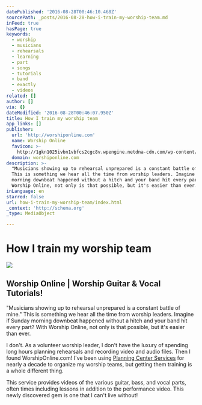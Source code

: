 ```yaml
---
datePublished: '2016-08-28T00:46:10.468Z'
sourcePath: _posts/2016-08-28-how-i-train-my-worship-team.md
inFeed: true
hasPage: true
keywords:
  - worship
  - musicians
  - rehearsals
  - learning
  - part
  - songs
  - tutorials
  - band
  - exactly
  - videos
related: []
author: []
via: {}
dateModified: '2016-08-28T00:46:07.950Z'
title: How I train my worship team
app_links: []
publisher:
  url: 'http://worshiponline.com'
  name: Worship Online
  favicon: >-
    http://1gkn1025ivbn1vbfcs2cgc8v.wpengine.netdna-cdn.com/wp-content/themes/Paradox/assets/images/favicon.png
  domain: worshiponline.com
description: >-
  "Musicians showing up to rehearsal unprepared is a constant battle of mine."
  This is something we hear all the time from worship leaders. Imagine if Sunday
  morning downbeat happened without a hitch and your band hit every part? With
  Worship Online, not only is that possible, but it's easier than ever.
inLanguage: en
starred: false
url: how-i-train-my-worship-team/index.html
_context: 'http://schema.org'
_type: MediaObject

---
```

# How I train my worship team

<article style=""><img src="https://s3-us-west-2.amazonaws.com/the-grid-img/p/0316db93b7d18c025174a7283d35cea8b3734070.png" /><h1>Worship Online | Worship Guitar &amp; Vocal Tutorials!</h1><p>"Musicians showing up to rehearsal unprepared is a constant battle of mine." This is something we hear all the time from worship leaders. Imagine if Sunday morning downbeat happened without a hitch and your band hit every part? With Worship Online, not only is that possible, but it's easier than ever.</p></article>

I don't. As a volunteer worship leader, I don't have the luxury of spending long hours planning rehearsals and recording video and audio files. Then I found WorshipOnline.com! I've been using [Planning Center Services][0] for nearly a decade to organize my worship teams, but getting them training is a whole different thing.

This service provides videos of the various guitar, bass, and vocal parts, often times including lessons in addition to the performance video. This newly discovered gem is one that I can't live without!

[0]: https://planning.center/services/ "Planning Center Services"